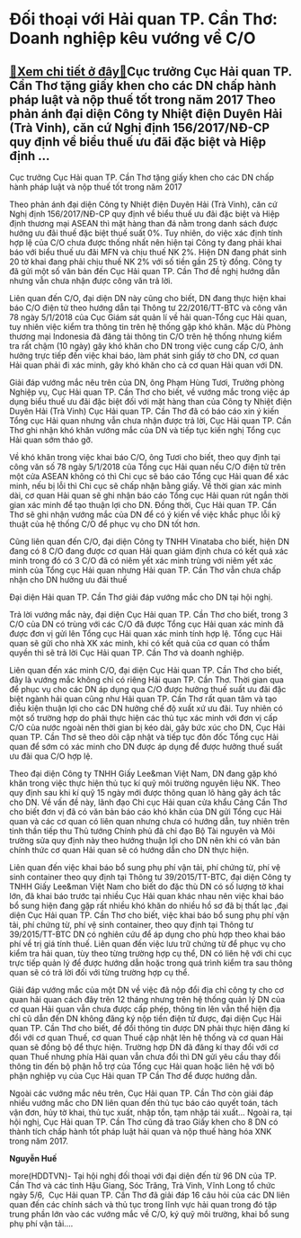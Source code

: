 Đối thoại với Hải quan TP. Cần Thơ: Doanh nghiệp kêu vướng về C/O
=================================================================

[:gift:Xem chi tiết ở đây:gift:](https://hddtvn.com/doi-thoai-voi-hai-quan-tp-can-tho-doanh-nghiep-keu-vuong-ve-c-o/)Cục trưởng Cục Hải quan TP. Cần Thơ tặng giấy khen cho các DN chấp hành pháp luật và nộp thuế tốt trong năm 2017 Theo phản ánh đại diện Công ty Nhiệt điện Duyên Hải (Trà Vinh), căn cứ Nghị định 156/2017/NĐ-CP quy định về biểu thuế ưu đãi đặc biệt và Hiệp định …
---------------------------------------------------------------------------------------------------------------------------------------------------------------------------------------------------------------------------------------------------------------------







 






 Cục trưởng Cục Hải quan TP. Cần Thơ tặng giấy khen cho các DN chấp hành pháp luật và nộp thuế tốt trong năm 2017 


Theo phản ánh đại diện Công ty Nhiệt điện Duyên Hải (Trà Vinh), căn cứ Nghị định 156/2017/NĐ-CP quy định về biểu thuế ưu đãi đặc biệt và Hiệp định thương mại ASEAN thì mặt hàng than đá nằm trong danh sách được hưởng ưu đãi thuế đặc biệt thuế suất 0%. Tuy nhiên, do việc xác định tính hợp lệ của C/O chưa được thống nhất nên hiện tại Công ty đang phải khai báo với biểu thuế ưu đãi MFN và chịu thuế NK 2%. Hiện DN đang phát sinh 20 tờ khai đang phải chịu thuế NK 2% với số tiền gần 25 tỷ đồng. Công ty đã gửi một số văn bản đến Cục Hải quan TP. Cần Thơ đề nghị hướng dẫn nhưng vẫn chưa nhận được công văn trả lời. 


 Liên quan đến C/O, đại diện DN này cũng cho biết, DN đang thực hiện khai báo C/O điện tử theo hướng dẫn tại Thông tư 22/2016/TT-BTC và công văn 78 ngày 5/1/2018 của Cục Giám sát quản lí về hải quan-Tổng cục Hải quan, tuy nhiên việc kiểm tra thông tin trên hệ thống gặp khó khăn. Mặc dù Phòng thương mại Indonesia đã đăng tải thông tin C/O trên hệ thống nhưng kiểm tra rất chậm (10 ngày) gây khó khăn cho DN trong việc cung cấp C/O, ảnh hưởng trực tiếp đến việc khai báo, làm phát sinh giấy tờ cho DN, cơ quan Hải quan phải đi xác minh, gây khó khăn cho cả cơ quan Hải quan với DN.


 Giải đáp vướng mắc nêu trên của DN, ông Phạm Hùng Tươi, Trưởng phòng Nghiệp vụ, Cục Hải quan TP. Cần Thơ cho biết, về vướng mắc trong việc áp dụng biểu thuế ưu đãi đặc biệt đối với mặt hàng than của Công ty Nhiệt điện Duyên Hải (Trà Vinh) Cục Hải quan TP. Cần Thơ đã có báo cáo xin ý kiến Tổng cục Hải quan nhưng vẫn chưa nhận được trả lời, Cục Hải quan TP. Cần Thơ ghi nhận khó khăn vướng mắc của DN và tiếp tục kiến nghị Tổng cục Hải quan sớm tháo gỡ. 


 Về khó khăn trong việc khai báo C/O, ông Tươi cho biết, theo quy định tại công văn số 78 ngày 5/1/2018 của Tổng cục Hải quan nếu C/O điện tử trên một cửa ASEAN không có thì Chi cục sẽ báo cáo Tổng cục Hải quan để xác minh, nếu bị lỗi thì Chi cục sẽ chấp nhận bằng giấy. Về thời gian xác minh dài, cơ quan Hải quan sẽ ghi nhận báo cáo Tổng cục Hải quan rút ngắn thời gian xác minh để tạo thuận lợi cho DN. Đồng thời, Cục Hải quan TP. Cần Thơ sẽ ghi nhận vướng mắc của DN để có ý kiến về việc khắc phục lỗi kỹ thuật của hệ thống C/O để phục vụ cho DN tốt hơn.


 Cũng liên quan đến C/O, đại diện Công ty TNHH Vinataba cho biết, hiện DN đang có 8 C/O đang được cơ quan Hải quan giám định chưa có kết quả xác minh trong đó có 3 C/O đã có niêm yết xác minh trùng với niêm yết xác minh của Tổng cục Hải quan nhưng Hải quan TP. Cần Thơ vẫn chưa chấp nhận cho DN hưởng ưu đãi thuế











 



 




Đại diện Hải quan TP. Cần Thơ giải đáp vướng mắc cho DN tại hội nghị.



Trả lời vướng mắc này, đại diện Cục Hải quan TP. Cần Thơ cho biết, trong 3 C/O của DN có trùng với các C/O đã được Tổng cục Hải quan xác minh đã được đơn vị gửi lên Tổng cục Hải quan xác minh tính hợp lệ. Tổng cục Hải quan sẽ gửi cho nhà XK xác minh, khi có kết quả của cơ quan có thẩm quyền thì sẽ trả lời Cục Hải quan TP. Cần Thơ và doanh nghiệp. 


Liên quan đến xác minh C/O, đại diện Cục Hải quan TP. Cần Thơ cho biết, đây là vướng mắc không chỉ có riêng Hải quan TP. Cần Thơ. Thời gian qua để phục vụ cho các DN áp dụng qua C/O được hưởng thuế suất ưu đãi đặc biệt ngành hải quan cũng như Hải quan TP. Cần Thơ rất quan tâm và tạo điều kiện thuận lợi cho các DN hưởng chế độ xuất xứ ưu đãi. Tuy nhiên có một số trường hợp do phải thực hiện các thủ tục xác minh với đơn vị cấp C/O của nước ngoài nên thời gian bị kéo dài, gây bức xúc cho DN, Cục Hải quan TP. Cần Thơ sẽ theo dõi cập nhật và tiếp tục đôn đốc Tổng cục Hải quan để sớm có xác minh cho DN được áp dụng để được hưởng thuế suất ưu đãi qua C/O hợp lệ. 


 Theo đại diện Công ty TNHH Giấy Lee&man Việt Nam, DN đang gặp khó khăn trong việc thực hiện thủ tục kí quỹ môi trường nguyên liệu NK. Theo quy định sau khi kí quỹ 15 ngày mới được thông quan lô hàng gây ách tắc cho DN. Về vấn đề này, lãnh đạo Chi cục Hải quan cửa khẩu Cảng Cần Thơ cho biết đơn vị đã có văn bản báo cáo khó khăn của DN gửi Tổng cục Hải quan và các cơ quan có liên quan nhưng chưa có hướng dẫn, tuy nhiên trên tinh thần tiếp thu Thủ tướng Chính phủ đã chỉ đạo Bộ Tài nguyên và Môi trường sửa quy định này theo hướng thuận lợi cho DN nên khi có văn bản chính thức cơ quan Hải quan sẽ có hướng dẫn cho DN thực hiện. 


 Liên quan đến việc khai báo bổ sung phụ phí vận tải, phí chứng từ, phí vệ sinh container theo quy định tại Thông tư 39/2015/TT-BTC, đại diện Công ty TNHH Giấy Lee&man Việt Nam cho biết do đặc thù DN có số lượng tờ khai lớn, đã khai báo trước tại nhiều Cục Hải quan khác nhau nên việc khai báo bổ sung hiện đang gặp rất nhiều khó khăn do nhiều hồ sơ đã bị thất lạc ,đại diện Cục Hải quan TP. Cần Thơ cho biết, việc khai báo bổ sung phụ phí vận tải, phí chứng từ, phí vệ sinh container, theo quy định tại Thông tư 39/2015/TT-BTC DN có nghiên cứu để áp dụng cho phù hợp theo khai báo phí về trị giá tính thuế. Liên quan đến việc lưu trữ chứng từ để phục vụ cho kiểm tra hải quan, tùy theo từng trường hợp cụ thể, DN có liên hệ với chi cục trực tiếp quản lý để được hướng dẫn hoặc trong quá trình kiểm tra sau thông quan sẽ có trả lời đối với từng trường hợp cụ thể.


Giải đáp vướng mắc của một DN về việc đã nộp đổi địa chỉ công ty cho cơ quan hải quan cách đây trên 12 tháng nhưng trên hệ thống quản lý DN của cơ quan Hải quan vẫn chưa được cấp phép, thông tin lên vẫn thể hiện địa chỉ cũ dẫn đến DN không đăng ký nộp tiền điện tử được, đại diện Cục Hải quan TP. Cần Thơ cho biết, để đổi thông tin được DN phải thực hiện đăng kí đổi với cơ quan Thuế, cơ quan Thuế cập nhật lên hệ thống và cơ quan Hải quan sẽ đồng bộ để thực hiện. Trường hợp DN đã đăng kí thay đổi với cơ quan Thuế nhưng phía Hải quan vẫn chưa đổi thì DN gửi yêu cầu thay đổi thông tin đến bộ phận hỗ trợ của Tổng cục Hải quan hoặc liên hệ với bộ phận nghiệp vụ của Cục Hải quan TP Cần Thơ để được hướng dẫn.


 Ngoài các vướng mắc nêu trên, Cục Hải quan TP. Cần Thơ còn giải đáp nhiều vướng mắc cho DN liên quan đến thủ tục báo cáo quyết toán, tách vận đơn, hủy tờ khai, thủ tục xuất, nhập tồn, tạm nhập tái xuất… Ngoài ra, tại hội nghị, Cục Hải quan TP. Cần Thơ cũng đã trao Giấy khen cho 8 DN có thành tích chấp hành tốt pháp luật hải quan và nộp thuế hàng hóa XNK trong năm 2017.




**Nguyễn Huế**



more(HDDTVN)- Tại hội nghị đối thoại với đại diện đến từ 96 DN của TP. Cần Thơ và các tỉnh Hậu Giang, Sóc Trăng, Trà Vinh, Vĩnh Long tổ chức ngày 5/6,  Cục Hải quan TP. Cần Thơ đã giải đáp 16 câu hỏi của các DN liên quan đến các chính sách và thủ tục trong lĩnh vực hải quan trong đó tập trung phần lớn vào các vướng mắc về C/O, ký quỹ môi trường, khai bổ sung phụ phí vận tải….

